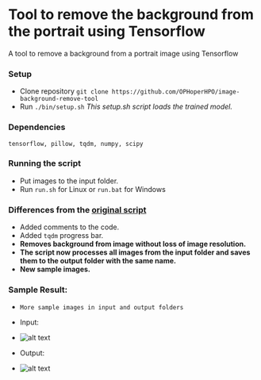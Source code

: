 # Tool to remove the background from the portrait using Tensorflow
A tool to remove a background from a portrait image using Tensorflow

### Setup
* Clone repository ```git clone https://github.com/OPHoperHPO/image-background-remove-tool```
* Run ```./bin/setup.sh``` _This setup.sh script loads the trained model._

### Dependencies
```	tensorflow, pillow, tqdm, numpy, scipy ```

### Running the script
 * Put images to the input folder.
 * Run ```run.sh``` for Linux or ```run.bat``` for Windows

### Differences from the [original script](https://github.com/susheelsk/image-background-removal)
* Added comments to the code.
* Added ```tqdm``` progress bar.
* __Removes background from image without loss of image resolution.__
* __The script now processes all images from the input folder and saves them to the output folder with the same name.__
* __New sample images.__

### Sample Result:
* ```More sample images in input and output folders```
* Input: 
* ![alt text](https://github.com/OPHoperHPO/image-background-remove-tool/blob/master/input/1.jpg "Input")

* Output: 
* ![alt text](https://github.com/OPHoperHPO/image-background-remove-tool/blob/master/output/1.png "Output")
